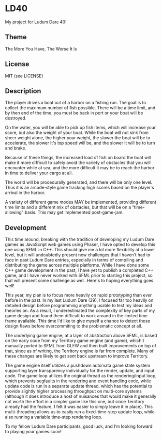 # LD40

My project for Ludum Dare 40!

## Theme

The More You Have, The Worse It Is

## License

MIT (see LICENSE)

## Description

The player drives a boat out of a harbor on a fishing run. The goal is to
collect the maximum number of fish possible. There will be a time limit, and by
then end of the time, you must be back in port or your boat will be destroyed.

On the water, you will be able to pick up fish items, which will increase your
score, but also the weight of your boat. While the boat will not sink from sheer
weight alone, the higher your weight, the slower the boat will be to accelerate,
the slower it's top speed will be, and the slower it will be to turn and brake.

Because of these things, the increased load of fish on board the boat will make
it more difficult to safely avoid the variety of obstacles that you will
encounter while at sea, and the more difficult it may be to reach the harbor in
time to deliver your cargo at all.

The world will be procedurally generated, and there will be only one level. Thus
it is an arcade-style game tracking high scores based on the player's arrival
in the harbor.

A variety of different game modes MAY be implemented, providing different time
limits and a different mix of obstacles, but that will be on a "time-allowing"
basis. This may get implemented post-game-jam.

## Development

This time around, breaking with the tradition of developing my Ludum Dare games
as JavaScript web games using Phaser, I have opted to develop this one using
SFML in C++. This should give me a lot more flexibility at a lower level, but it
will undoubtedly present new challenges that I haven't had to face in past Ludum
Dare entries, especially in terms of compiling and distributing the game across
multiple platforms. While I have done some C++ game development in the past,
I have yet to publish a completed C++ game, and I have never worked with SFML
prior to starting this project, so that will present some challenge as well.
Here's to hoping everything goes well!

This year, my plan is to focus more heavily on rapid prototyping than ever
before in the past. In my last Ludum Dare (39), I focused far too heavily on
detailed design before programming anything usable to test my ideas and theories
on. As a result, I underestimated the complexity of key parts of my game design
and found them difficult to work around in the limited time frame available.
This time I'd like to give myself a chance to detect those design flaws before
overcommiting to the problematic concept at all.

The underlying game engine, at a layer of abstraction above SFML, is based on
the early code from my Territory game engine (and game), which I manually ported
to SFML from GLFW and then built improvements on top of that, since as of
writing, the Territory engine is far from complete. Many of these changes are
likely to get sent back upstream to improve Territory.

The game engine itself utilizes a pushdown automata game state system supporting
layer transparency individually for the render, update, and input code. The game
loop utilizes the original thread as the rendering/input loop, which prevents
segfaults in the rendering and event handling code, while update code is run in
a separate update thread, which has the potential to provide slightly higher
processing throughput on multi-core systems (although it does introduce a host
of nuisances that would make it generally not worth the effort in a simpler game
like this one, but since Territory already had the feature, I felt it was easier
to simply leave it in place). This multi-threading allows us to easily run a
fixed-time-step update loop, while also running a variable time-step rendering
loop.

To my fellow Ludum Dare participants, good luck, and I'm looking forward to
playing your games soon!
